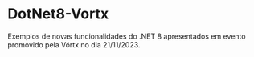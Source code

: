 # DotNet8-Vortx
Exemplos de novas funcionalidades do .NET 8 apresentados em evento promovido pela Vórtx no dia 21/11/2023.
